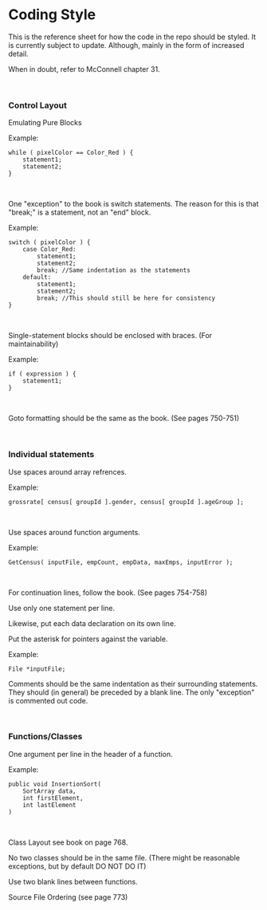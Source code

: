 # Coding Style #

This is the reference sheet for how the code in the repo should be styled. 
It is currently subject to update. Although, mainly in the form of increased detail.

When in doubt, refer to McConnell chapter 31.

&nbsp;

### Control Layout ###
Emulating Pure Blocks

Example:

```
while ( pixelColor == Color_Red ) {
    statement1;
    statement2;
}
```

&nbsp;

One "exception" to the book is switch statements. The reason for this is that "break;" is a statement, not an "end" block.

Example:

```
switch ( pixelColor ) {
    case Color_Red:
        statement1;
        statement2;
        break; //Same indentation as the statements
    default:
        statement1;
        statement2;
        break; //This should still be here for consistency
}
```

&nbsp;

Single-statement blocks should be enclosed with braces. (For maintainability)

Example:

```
if ( expression ) {
    statement1;
}
```

&nbsp;

Goto formatting should be the same as the book. (See pages 750-751)

&nbsp;

### Individual statements ###
Use spaces around array refrences.

Example:

```
grossrate[ census[ groupId ].gender, census[ groupId ].ageGroup ];
```

&nbsp;

Use spaces around function arguments.

Example:

```
GetCensus( inputFile, empCount, empData, maxEmps, inputError );
```

&nbsp;

For continuation lines, follow the book. (See pages 754-758)

Use only one statement per line.

Likewise, put each data declaration on its own line.

Put the asterisk for pointers against the variable.

Example:

```
File *inputFile;
```


Comments should be the same indentation as their surrounding statements. They should (in general) be preceded by a blank line.
The only "exception" is commented out code.

&nbsp;

### Functions/Classes ###
One argument per line in the header of a function.

Example:

```
public void InsertionSort(
    SortArray data,
    int firstElement,
    int lastElement
)
```

&nbsp;

Class Layout see book on page 768.

No two classes should be in the same file. (There might be reasonable exceptions, but by default DO NOT DO IT)

Use two blank lines between functions.

Source File Ordering (see page 773)
